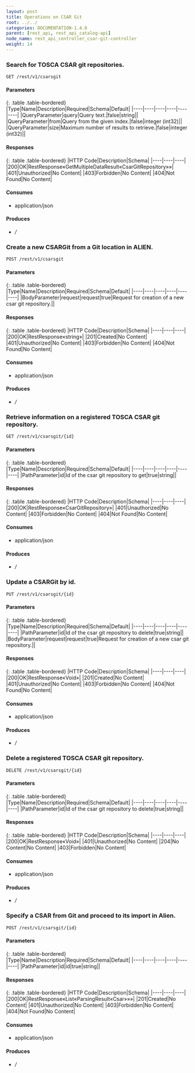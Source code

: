 ```yaml
---
layout: post
title: Operations on CSAR Git
root: ../../
categories: DOCUMENTATION-1.4.0
parent: [rest_api, rest_api_catalog-api]
node_name: rest_api_controller_csar-git-controller
weight: 14
---
```


### Search for TOSCA CSAR git repositories.
```
GET /rest/v1/csarsgit
```

#### Parameters

{: .table .table-bordered}
|Type|Name|Description|Required|Schema|Default|
|----|----|----|----|----|----|
|QueryParameter|query|Query text.|false|string||
|QueryParameter|from|Query from the given index.|false|integer (int32)||
|QueryParameter|size|Maximum number of results to retrieve.|false|integer (int32)||


#### Responses

{: .table .table-bordered}
|HTTP Code|Description|Schema|
|----|----|----|
|200|OK|RestResponse«GetMultipleDataResult«CsarGitRepository»»|
|401|Unauthorized|No Content|
|403|Forbidden|No Content|
|404|Not Found|No Content|


#### Consumes

* application/json

#### Produces

* */*

### Create a new CSARGit from a Git location in ALIEN.
```
POST /rest/v1/csarsgit
```

#### Parameters

{: .table .table-bordered}
|Type|Name|Description|Required|Schema|Default|
|----|----|----|----|----|----|
|BodyParameter|request|request|true|Request for creation of a new csar git repository.||


#### Responses

{: .table .table-bordered}
|HTTP Code|Description|Schema|
|----|----|----|
|200|OK|RestResponse«string»|
|201|Created|No Content|
|401|Unauthorized|No Content|
|403|Forbidden|No Content|
|404|Not Found|No Content|


#### Consumes

* application/json

#### Produces

* */*

### Retrieve information on a registered TOSCA CSAR git repository.
```
GET /rest/v1/csarsgit/{id}
```

#### Parameters

{: .table .table-bordered}
|Type|Name|Description|Required|Schema|Default|
|----|----|----|----|----|----|
|PathParameter|id|Id of the csar git repository to get|true|string||


#### Responses

{: .table .table-bordered}
|HTTP Code|Description|Schema|
|----|----|----|
|200|OK|RestResponse«CsarGitRepository»|
|401|Unauthorized|No Content|
|403|Forbidden|No Content|
|404|Not Found|No Content|


#### Consumes

* application/json

#### Produces

* */*

### Update a CSARGit by id.
```
PUT /rest/v1/csarsgit/{id}
```

#### Parameters

{: .table .table-bordered}
|Type|Name|Description|Required|Schema|Default|
|----|----|----|----|----|----|
|PathParameter|id|Id of the csar git repository to delete|true|string||
|BodyParameter|request|request|true|Request for creation of a new csar git repository.||


#### Responses

{: .table .table-bordered}
|HTTP Code|Description|Schema|
|----|----|----|
|200|OK|RestResponse«Void»|
|201|Created|No Content|
|401|Unauthorized|No Content|
|403|Forbidden|No Content|
|404|Not Found|No Content|


#### Consumes

* application/json

#### Produces

* */*

### Delete a registered TOSCA CSAR git repository.
```
DELETE /rest/v1/csarsgit/{id}
```

#### Parameters

{: .table .table-bordered}
|Type|Name|Description|Required|Schema|Default|
|----|----|----|----|----|----|
|PathParameter|id|Id of the csar git repository to delete|true|string||


#### Responses

{: .table .table-bordered}
|HTTP Code|Description|Schema|
|----|----|----|
|200|OK|RestResponse«Void»|
|401|Unauthorized|No Content|
|204|No Content|No Content|
|403|Forbidden|No Content|


#### Consumes

* application/json

#### Produces

* */*

### Specify a CSAR from Git and proceed to its import in Alien.
```
POST /rest/v1/csarsgit/{id}
```

#### Parameters

{: .table .table-bordered}
|Type|Name|Description|Required|Schema|Default|
|----|----|----|----|----|----|
|PathParameter|id|id|true|string||


#### Responses

{: .table .table-bordered}
|HTTP Code|Description|Schema|
|----|----|----|
|200|OK|RestResponse«List«ParsingResult«Csar»»»|
|201|Created|No Content|
|401|Unauthorized|No Content|
|403|Forbidden|No Content|
|404|Not Found|No Content|


#### Consumes

* application/json

#### Produces

* */*

